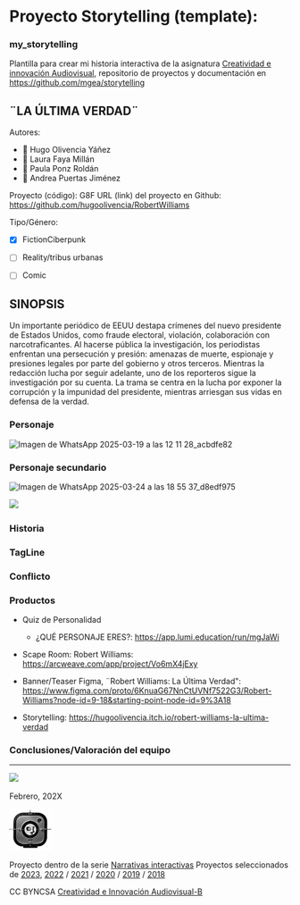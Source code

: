 
# Proyecto Storytelling (template): 
### my_storytelling
Plantilla para crear mi historia interactiva de la asignatura [Creatividad e innovación Audiovisual](https://www.ugr.es/estudiantes/grados/grado-comunicacion-audiovisual/creacion-difusion-nuevos-contenidos-audiovis), repositorio de proyectos y documentación en https://github.com/mgea/storytelling 

## ¨LA ÚLTIMA VERDAD¨

Autores:  
<!---
Incluir lista de personas del grupo 
Se puede añadir enlace a página personal de github o lo que se quiera...(optativo)
-->

- :man: Hugo Olivencia Yáñez
- :woman: Laura Faya Millán
- :woman: Paula Ponz Roldán
- :woman: Andrea Puertas Jiménez

 Proyecto (código): G8F
URL (link) del proyecto en Github: https://github.com/hugoolivencia/RobertWilliams 


Tipo/Género:  
- [x] FictionCiberpunk  
- [ ] Reality/tribus urbanas
- [ ] Comic



## SINOPSIS 
Un importante periódico de EEUU destapa crímenes del nuevo presidente de Estados Unidos, como fraude electoral, violación, colaboración con narcotraficantes. Al hacerse pública la investigación, los periodistas enfrentan una persecución y presión: amenazas de muerte, espionaje y presiones legales por parte del gobierno y otros terceros. Mientras la redacción lucha por seguir adelante, uno de los reporteros sigue la investigación por su cuenta. La trama se centra en la lucha por exponer la corrupción y la impunidad del presidente, mientras arriesgan sus vidas en defensa de la verdad.

### Personaje

![Imagen de WhatsApp 2025-03-19 a las 12 11 28_acbdfe82](https://github.com/user-attachments/assets/df63d77b-18ab-4baf-80a0-54abb5e3778f)

### Personaje secundario 
 ![Imagen de WhatsApp 2025-03-24 a las 18 55 37_d8edf975](https://github.com/user-attachments/assets/b5e4479f-2c68-422a-9b01-87be1fc2999c)

![](img-nobody.png)


### Historia

### TagLine

### Conflicto 

### Productos
- Quiz de Personalidad 

  - ¿QUÉ PERSONAJE ERES?: https://app.lumi.education/run/mgJaWi

- Scape Room: Robert Williams: https://arcweave.com/app/project/Vo6mX4jExy 
    
- Banner/Teaser Figma, ¨Robert Williams: La Última Verdad": https://www.figma.com/proto/6KnuaG67NnCtUVNf7522G3/Robert-Williams?node-id=9-18&starting-point-node-id=9%3A18
 
- Storytelling: https://hugoolivencia.itch.io/robert-williams-la-ultima-verdad



### Conclusiones/Valoración del equipo

------
![](https://upload.wikimedia.org/wikipedia/commons/thumb/6/62/CC-BY-SA-Andere_Wikis_%28v%29.svg/200px-CC-BY-SA-Andere_Wikis_%28v%29.svg.png)

<!---
Lista completa de emojis de markDown - https://gist.github.com/rxaviers/7360908) 
-->

Febrero, 202X

![](https://github.com/mgea/CRIAv/blob/main/logo_criav75.png)


Proyecto dentro de la serie [Narrativas interactivas](https://github.com/mgea/storytelling/blob/master/What_is_a_digital_storytelling.md) 
Proyectos seleccionados de [2023](https://github.com/mgea/storytelling/tree/master/2023), [2022](https://github.com/mgea/storytelling/blob/master/2022/readme.md) / [2021](https://github.com/mgea/storytelling/blob/master/2021/readme.md) / [2020](https://github.com/mgea/storytelling/blob/master/2020/readme.md)  / 
[2019](https://github.com/mgea/storytelling/blob/master/2019/readme.md) / [2018](https://github.com/mgea/storytelling/blob/master/2018/readme.md) 

CC BYNCSA [Creatividad e Innovación Audiovisual-B](https://github.com/mgea/criav/)
